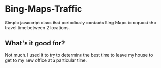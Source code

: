 Bing-Maps-Traffic
=================
Simple javascript class that periodically contacts Bing Maps to request the travel time between 2 locations.

What's it good for?
-------------------
Not much.  I used it to try to determine the best time to leave my house to get to my new office at a particular time.
